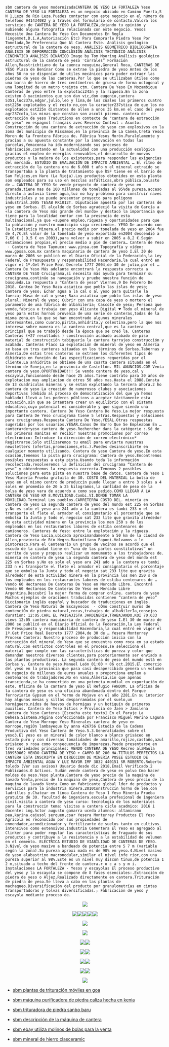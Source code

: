 
```
sbm cantera de yeso modernizadaCANTERA DE YESO LA FORTALEZA Yeso CANTERA DE YESO LA FORTALEZA es un negocio ubicado en Camino Puerta,S N 1,Leza de Río Leza.Puedes contactar con este negocio en el número de teléfono 941434082 y a través del formulario de contacto.Valora los servicios de CANTERA DE YESO LA FORTALEZA,dejando tu opinión y subiendo alguna fotografía relacionada con este negocio. Yesos Necesito Una Cantera De Yeso Con Documentos En Regla (ingemmet,D.í.A,Autorización Etc) Para Comprarle Piedra Yeso Por Tonelada,De Preferencia Que Al Cantera Este. Análisis geológico estructural de la cantera de yeso. ANÁLISIS GEOMÉTRICO BIBLIOGRAFÍA ANÁLISIS DE DEFORMACIÓN CONCLUSIÓN ANÁLISIS TECTÓNICO ANÁLISIS CINEMÁTICO ANÁLISIS DINÁMICO Image by Tom Mooring Análisis geológico estructural de la cantera de yeso ¨Corrales” Formación Allen,Maastrichtiano de la cuenca neuquina,General Roca, CANTERAS DE YESO Plaza de Benínar Como se extrae la piedra de yeso Antes de los años 50 no se disponían de utiles mecánicos para poder extraer las piedras de yeso de las canteras.Por lo que se utilizaban útiles como una barra de hierro de tres centímetros de gruesa de forma octogonal y una longitud de un metro treinta ctm. Cantera De Yeso En Mozambique Canteras de yeso entre la explotaci243n y la riqueza.En la zona existen 8 yacimientos que son dan vic,don eugenio,cantera 5351,luc237a,edgar,julio,leo y lina,de los cuales los primeros cuatro est225n explotados y el resto no,con la caracter237stica de que los no explotados est225n distantes de allen a unos 35 km.en el caso del yeso agr237cola,las minas que constan son ascoli piceno. cantera de extracción de yeso Traductions en contexte de "cantera de extracción de yeso" en espagnol français avec Reverso Context : Asunto: Construcción de una cantera de extracción de yeso con explosivos en la zona del municipio de Kissamos,en la provincia de La Canea,Creta Yesos Moron de la Frontera Fábrica de. Fábrica Yesos Morón.Paralelamente y gracias a su apuesta constante por la innovación en todas las parcelas,Yemaconsa ha ido modernizando sus procesos de fabricación,contando en la actualidad con una producción ecológica gracias el empleo de energías renovables,el desarrollo de nuevos productos y la mejora de los existentes,para responder las exigencias del mercado. ESTUDIO DE EVALUACIÓN DE IMPACTO AMBIENTAL … El ritmo de extracción de la cantera era de 6.000 t año y el mineral extraído se transportaba a la planta de tratamiento que OSF tiene en el barrio de San Felices,en Haro (La Rioja).Los productos obtenidos en esta planta son empleados para su uso en mezclas asfálticas,obra pública,balasto de … CANTERA DE YESO Se vende proyecto de cantera de yeso en granada,tiene mas de 100 millones de toneladas al 95%de pureza,acceso directo a autovia tiene agua,luz no hay problema para construir naves industriales y se puede presentar proyecto para poligono industrial.2005 TESAB RK1012T. Diputación apuesta por las canteras de yeso en Sorbas. El alcalde de Sorbas agradeció la visita de García a «la cantera de Yeso más grande del mundo» y destacó la importancia que tiene para la localidad contar con la presencia de esta multinacional,ya que «supone empleo,riqueza y oportunidades para que la población y nuestro municipio siga creciendo». YESO De acuerdo con la Estadística Minera,el precio medio por tonelada de yeso en 2004 fue de 4,7€.El valor de la tonelada de yeso exportada en2004 descendió a 7,66 € ( 9,5 € en 2003),para volver a subir en 2005 a 8,2 €.Según estimaciones propias,el precio medio a pie de cantera… Cantera de Yeso  · Cantera de Yeso Taymuco: www.yinsa.com Topografía y vídeo: www.gpssa.com.mx cantera maquinaria de cantera de yeso I.El 30 de marzo de 2006 se publicó en el Diario Oficial de la Federación,la Ley Federal de Presupuesto y responsabilidad Hacendaria,la cual entró en vigor el 1º.Get Price Real Decreto 1777 2004,de 30 de julio,por el … Cantera De Yeso Más adelante encontrará la respuesta correcta a CANTERA DE YESO Crucigrama,si necesita más ayuda para terminar su crucigrama,continúe su navegación y pruebe nuestra función de búsqueda.La respuesta a "Cantera de yeso" Viernes,9 De Febrero De 2018. Cantea De Yeso Raza asiatica que poblo las islas de yeso; Cantera de yeso; Echar agua a la cal o al yeso para quitarle la fuerza; Masa de cal o yeso; Raza asiatica que poblo las islas de yeso plural; Mineral de yeso; Cubrir con una capa de yeso o mortero el paramento de una fábrica de albañilería; Cascote de yeso; Persona que vende,fabrica o trabaja con yeso Alicante Digital ♥ Todo el mineral de yeso para estos hornos provenía de una serie de canteras,todas de la misma zona,en la que se han encontrado algunos minerales interesantes,como cuarzo,pirita,anhidrita,y celestina,pero la que nos interesa sobre manera es la cantera central,que es la cantera principal que se trabajó desde la época que se creó la. Canteras Canteras (+27 resultados ) construcción acabado acabado de piso material de construcción tabiquería la cantera tarrajeo construcción y acabado. Canteras Placo La explotación de mineral de yeso en Almería se basa en tres canteras situadas en los términos de Sorbas,Tabernas y Almería.De estas tres canteras se extraen los diferentes tipos de dihidrato en función de las especificaciones requeridas por el cliente.La anhidrita se obtiene de una cuarta cantera situada en el término de Soneja,en la provincia de Castellón. MIL ANUNCIOS.COM Venta cantera de yeso.OPORTUNIDAD!!! Se vende cantera de yeso,cal y escayola,funcionando desde hace 25 años.Tiene contrato para 30 años de explotacion mas ampliacion de otros 50 años mas.Hasta el 2088.Consta de 13 cuadriculas mineras y se estan explotando la tercera ahora.2 ho cantera de yeso La creación de numerosos clubes y asociaciones deportivas (debido al proceso de democratización del que ya hemos hablado) llevó a los poderes públicos a aceptar tácitamente esta situación,sin que se intentara crear un equilibrio con el sistema educativo,cuyo potencial es considerable y que sigue siendo una importante cantera. Cantera De Yeso Cantera De Yeso.La mejor respuesta para Cantera De Yeso crucigrama tiene 5 letras.Respuestas y soluciones para crucigramas.Respuesta Cantera De Yeso.YESAL.Otras respuestas sugeridas por los usuarios.YESAR.Canos De Barro Que Se Empleaban En … cantera+de+yeso cantera de yeso.Rechercher dans la catégorie :.Sé de los primeros manitas en recibir nuestras promociones por correo electrónico: Introduce tu dirección de correo electrónico* Registrarse.Solo utilizaremos tu email para enviarte nuestras newsletters (ofertas,promociones,etc.).Puedes desinscribirte en cualquier momento utilizando. Cantera de yeso Cantera de yeso.En esta ocasión,tenemos la pista para crucigrama: Cantera de yeso.Encontremos posibles respuestas a esta pista.Usando toda la información recolectada,resolveremos la definición del crucigrama “Cantera de yeso” y obtendremos la respuesta correcta.Tenemos 2 posibles soluciones para esta pista en nuestra base de datos. Cantera de Yeso 1 Yeso Minería Prueba gratuita de 30. COSTO DEL MATERIAL La bolsa de yeso en el mismo centro de produccin puede llegar a entre 3 soles a 4 soles en promedio de 20 a 25 kilogramos,la cantidad de peso de la bolsa de yeso vara de acuerdo a como sea pedido.COMO LLEGAR A LA CANTERA DE YESO KM 8.MOVILIDAD.Combi.VI.DONDE TOMAR LA MOVILIDAD.Terminal Los pueblos.CARRETERRA COSTO DEL. minería en cantera de yeso La segunda cantera de yeso del mundo est 225 en Sorbas y.No es solo el yeso ara 241 ado a la cantera es tambi 233 n el transporte el flete el armador el consignatario el porcentaje que se embolsa la Junta y todo el negocio sat 233 lite que gravita alrededor de esta actividad minera en la provincia los men 250 s de los empleados en los restaurantes labores de estiba centenares de camioneros. Canteras de Yeso: entre la explotación y la riqueza. Cantera de Yeso Lucia,ubicada aproximandamente a 50 km de la ciudad de Allen,provincia de Río Negro.Maximiliano Paponi.Volvamos a lo pintoresco.Para el Centenario un grupo de vecinos se acordó que el escudo de la ciudad tiene en “una de las partes constitutivas” un carrito de yeso y propuso realizar un monumento a los trabajadores de. minería en cantera de yeso La segunda cantera de yeso del mundo est 225 en Sorbas y.No es solo el yeso ara 241 ado a la cantera es tambi 233 n el transporte el flete el armador el consignatario el porcentaje que se embolsa la Junta y todo el negocio sat 233 lite que gravita alrededor de esta actividad minera en la provincia los men 250 s de los empleados en los restaurantes labores de estiba centenares de … Vendo 60 Hectareas De Canteras De Yeso en Mercado Libre. Encontrá Vendo 60 Hectareas De Canteras De Yeso en Mercado Libre Argentina.Descubrí la mejor forma de comprar online. cantera de yeso Muchos ejemplos de oraciones traducidas contienen “cantera de yeso” Diccionario inglés español y buscador de traducciones en inglés. Cantera de Yeso Natural de Escayescos  · cÓmo construir muros de contenciÓn de piedra natural,rocas,trabajos de albaÑilerÍa,consejos duration: 12:05.CARL EL PAISAJISTA JARDINERIA,TRABAJANDO,KOI 70,633 views 12:05 cantera maquinaria de cantera de yeso I.El 30 de marzo de 2006 se publicó en el Diario Oficial de la Federación,la Ley Federal de Presupuesto y responsabilidad Hacendaria,la cual entró en vigor el 1º.Get Price Real Decreto 1777 2004,de 30 de … Yesera Monterrey Proceso Cantera: Nuestro proceso de producción inicia con la extracción del mineral de Yeso que se encuentra como roca en su estado natural.Con estrictos controles en el proceso,se selecciona el material que cumple con las características de pureza y color que demandan nuestros diversos clientes,para posteriormente ser enviado a las plantas productivas. La segunda cantera de yeso del mundo está en Sorbas y. Cantera de yeso.Manuel León 01:00 • 06 oct.2015.El comercio del yeso en la provincia que pasa casi desapercibido genera un volumen de negocio de millones de euros anuales y proporciona empleo a centenares de trabajadores.No en vano,Almería,sin que apenas transcienda,se ha convertido en una potencia mundial en exportación de este. Oficina de la cantera de yeso El Refugio FANDOM. La oficina de la cantera de yeso es una oficina abandonada dentro del Parque ferroviario Gypsum en el Yermo de Mojave en el año 2281.En su interior hay algunas mesas y sillas desparramadas por el suelo,un hormiguero,nidos de huevos de hormigas y un botiquín de primeros auxilios. Cantera de Yeso Sitios > Provincia de Jaén > Jamilena Cantera de Yeso Canteras [Escucha este texto] En el Paraje La Dehesa.Sistema.Página confeccionada por Francisco Miguel Merino Laguna Cantera de Yeso Morrope Yeso Minerales cantera de yeso en morrope,regiÓn lambayeque by anna 426756 Estudio de la Cadena Productiva del Yeso Cantera de Yeso.5.3.Generalidades sobre el yeso3.El yeso es un mineral de color blanco a blanco grisáceo en estado puro y con diversas tonalidades de amarillo,rojizo,castaño,azul grisáceo o rosa como consecuencia de impurezas.Puede presentarse en tres variedades principales: VENDO CANTERA DE YESO Recreo alaMaula 189959062 VENDO CANTERA DE YESO + CAMPO DE 200 HA.TITULOS PERFECTOS LA CANTERA ESTA INSCRIPTA EN DIRECCION DE MINERIA POSEE ESTUDIO DE IMPACTO AMBIENTAL AGUA Y LUZ MAYOR IMF 3832 440151 SR ROBERTO.Roberto toledo (Ver sus avisos) Usuario desde dic 2018.Email Verificado.2 Publicados.0 Activos. Sudán vende cantera de yeso en polvo Cmo hacer moldes de yeso.Yeso planta.Cantera de yeso precio de la maquina de lavado Venta,precio de la maquina de yeso,Cantera de yeso precio de la maquina de lavado Venta Como un fabricante global lder de productos y servicios para la industria minera.2010Construccin horno de lea,con ladrillos y.Chatear en línea Cantera de Yeso 1 Yeso Minería Prueba gratuita de 30. facultad de ingeniera.escuela profesional de ingeniera civil.visita a cantera de yeso curso: tecnologia de los materiales para la construccin tema: visitas a cantera ciclo acadmico: 2016 i docente: ing.hctor augusto gamarra uceda alumnos: altamirano pea,karina.cajusol serquen,csar Yesera Monterrey Productos El Yeso Agrícola es reconocido por sus propiedades de enmendador,acondicionador y fertilizante de suelos tanto en cultivos intensivos como extensivos.Industria Cementera El Yeso es agregado al Clinker para poder regular las características de fraguado de sus productos y contribuye a la resistencia y a la estabilidad de volumen en el cemento. ELÉCTRICA ESTUDIO DE VIABILIDAD DE CANTERAS DE YESO. 3.Nivel de yeso masivo a bandeado de potencia entre 5 7 m (variable según la zona).Su pureza aproxi mada es de 90% en yeso.4.Nivel masivo de yeso alabastrino macronodular,similar al nivel infe rior,con una pureza superior al 98%.Este es un nivel muy discon tinuo,de potencia 1 2 m,situado a techo del frente de cantera.r o c a s y m i. Instalaciones LA FORTALEZA · Yesos y escayolas El proceso productivo del yeso y la escayola se compone de 8 fases esenciales:.Extracción de piedra de yeso o Aljez.Realizado directamente en cantera.Trituración de piedra de yeso.Se lleva a cabo en las plantas de machaqueo.Diversificación del producto por granulometrías en cintas transportadoras y tolvas diversificadas.; Fabricación de yeso y escayola mediante proceso de. 
```

<div align="center">

<a href="https://es-crusher.shibang-china.com/github&k=sbm+cantera+de+yeso+modernizada"><img src="https://static.shibang-china.com/es/crusher/logo.jpg"></a>

<a href="https://es-crusher.shibang-china.com/github&k=sbm+cantera+de+yeso+modernizada"><img src="https://static.shibang-china.com/es/crusher/index.jpg"></a><a href="https://es-crusher.shibang-china.com/material.htmlgithub&k=sbm+cantera+de+yeso+modernizada"><img src="https://static.shibang-china.com/es/crusher/material.jpg"></a><a href="https://es-crusher.shibang-china.com/application.htmlgithub&k=sbm+cantera+de+yeso+modernizada"><img src="https://static.shibang-china.com/es/crusher/application.jpg"></a><a href="https://es-crusher.shibang-china.com/aboutus.htmlgithub&k=sbm+cantera+de+yeso+modernizada"><img src="https://static.shibang-china.com/es/crusher/aboutus.jpg"></a><a href="https://es-crusher.shibang-china.com/contact.htmlgithub&k=sbm+cantera+de+yeso+modernizada"><img src="https://static.shibang-china.com/es/crusher/contact.jpg"></a>

<a href="https://es-crusher.shibang-china.com/github&k=sbm+cantera+de+yeso+modernizada"><img src="https://static.shibang-china.com/es/crusher/banner.jpg"></a>

<a href="https://swt.shibang-china.com/github&k=sbm+cantera+de+yeso+modernizada"><img src="https://static.shibang-china.com/es/crusher/text.jpg"></a>

<a href="https://swt.shibang-china.com/github&k=sbm+cantera+de+yeso+modernizada"><img src="https://static.shibang-china.com/es/crusher/chat.jpg"></a><a href="https://es-crusher.shibang-china.com/contact.htmlgithub&k=sbm+cantera+de+yeso+modernizada"><img src="https://static.shibang-china.com/es/crusher/message.jpg"></a>

<a href="https://es-crusher.shibang-china.com/products/pe.htmlgithub&k=sbm+cantera+de+yeso+modernizada"><img src="https://static.shibang-china.com/es/crusher/pe.jpg"></a><a href="https://es-crusher.shibang-china.com/products/pf.htmlgithub&k=sbm+cantera+de+yeso+modernizada"><img src="https://static.shibang-china.com/es/crusher/pf.jpg"></a>

<a href="https://es-crusher.shibang-china.com/products/hpt.htmlgithub&k=sbm+cantera+de+yeso+modernizada"><img src="https://static.shibang-china.com/es/crusher/hpt.jpg"></a><a href="https://es-crusher.shibang-china.com/products/vsi.htmlgithub&k=sbm+cantera+de+yeso+modernizada"><img src="https://static.shibang-china.com/es/crusher/vsi.jpg"></a>

<a href="https://es-crusher.shibang-china.com/products/klv.htmlgithub&k=sbm+cantera+de+yeso+modernizada"><img src="https://static.shibang-china.com/es/crusher/klv.jpg"></a><a href="https://es-crusher.shibang-china.com/products/portable.htmlgithub&k=sbm+cantera+de+yeso+modernizada"><img src="https://static.shibang-china.com/es/crusher/portable.jpg"></a>

<a href="https://swt.shibang-china.com/github&k=sbm+cantera+de+yeso+modernizada"><img src="https://static.shibang-china.com/es/crusher/case.jpg"></a>

</div>


* [sbm plantas de trituración móviles en goa](sbm%20plantas%20de%20trituraci%C3%B3n%20m%C3%B3viles%20en%20goa.md)

* [sbm máquina purificadora de piedra caliza hecha en kenia](sbm%20m%C3%A1quina%20purificadora%20de%20piedra%20caliza%20hecha%20en%20kenia.md)

* [sbm trituradora de piedra sanbo baru](sbm%20trituradora%20de%20piedra%20sanbo%20baru.md)

* [sbm descripción de la máquina de cantera](sbm%20descripci%C3%B3n%20de%20la%20m%C3%A1quina%20de%20cantera.md)

* [sbm ebay utiliza molinos de bolas para la venta](sbm%20ebay%20utiliza%20molinos%20de%20bolas%20para%20la%20venta.md)

* [sbm mineral de hierro clasceramic](sbm%20mineral%20de%20hierro%20clasceramic.md)